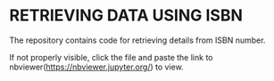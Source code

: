# RETRIEVING DATA USING ISBN

The repository contains code for retrieving details from ISBN number.




If not properly visible, click the file and paste the link to nbviewer(https://nbviewer.jupyter.org/) to view.
